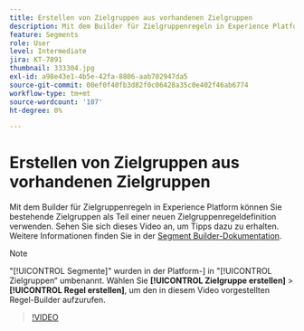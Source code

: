 ```yaml
---
title: Erstellen von Zielgruppen aus vorhandenen Zielgruppen
description: Mit dem Builder für Zielgruppenregeln in Experience Platform können Sie bestehende Zielgruppen als Teil einer neuen Zielgruppenregeldefinition verwenden. Sehen Sie sich dieses Video an, um Tipps dazu zu erhalten.
feature: Segments
role: User
level: Intermediate
jira: KT-7891
thumbnail: 333304.jpg
exl-id: a98e43e1-4b5e-42fa-8806-aab702947da5
source-git-commit: 00ef0f40fb3d82f0c06428a35c0e402f46ab6774
workflow-type: tm+mt
source-wordcount: '107'
ht-degree: 0%

---
```


# Erstellen von Zielgruppen aus vorhandenen Zielgruppen

Mit dem Builder für Zielgruppenregeln in Experience Platform können Sie bestehende Zielgruppen als Teil einer neuen Zielgruppenregeldefinition verwenden. Sehen Sie sich dieses Video an, um Tipps dazu zu erhalten. Weitere Informationen finden Sie in der [Segment Builder-Dokumentation](https://experienceleague.adobe.com/docs/experience-platform/segmentation/ui/segment-builder.html?lang=de).

>[!NOTE]
>
> &quot;[!UICONTROL Segmente]&quot; wurden in der Platform-] in &quot;[!UICONTROL Zielgruppen“ umbenannt. Wählen Sie **[!UICONTROL Zielgruppe erstellen]** > **[!UICONTROL Regel erstellen]**, um den in diesem Video vorgestellten Regel-Builder aufzurufen.

>[!VIDEO](https://video.tv.adobe.com/v/333304/?learn=on)

